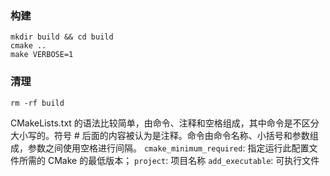 ### 构建
```shell
mkdir build && cd build
cmake ..
make VERBOSE=1
```

### 清理
```
rm -rf build
```

CMakeLists.txt 的语法比较简单，由命令、注释和空格组成，其中命令是不区分大小写的。符号 # 后面的内容被认为是注释。命令由命令名称、小括号和参数组成，参数之间使用空格进行间隔。
`cmake_minimum_required`: 指定运行此配置文件所需的 CMake 的最低版本；
`project`: 项目名称
`add_executable`: 可执行文件

